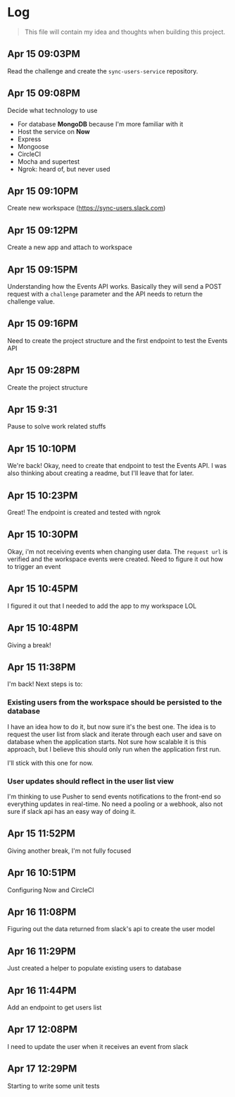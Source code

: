 # Log

> This file will contain my idea and thoughts when building this project.

## Apr 15 09:03PM

Read the challenge and create the `sync-users-service` repository.

## Apr 15 09:08PM

Decide what technology to use

- For database **MongoDB** because I'm more familiar with it
- Host the service on **Now**
- Express
- Mongoose
- CircleCI
- Mocha and supertest
- Ngrok: heard of, but never used

## Apr 15 09:10PM

Create new workspace (https://sync-users.slack.com)

## Apr 15 09:12PM

Create a new app and attach to workspace

## Apr 15 09:15PM

Understanding how the Events API works. Basically they will send a POST request with a `challenge` parameter and the API needs to return the challenge value.

## Apr 15 09:16PM

Need to create the project structure and the first endpoint to test the Events API

## Apr 15 09:28PM

Create the project structure

## Apr 15 9:31

Pause to solve work related stuffs

## Apr 15 10:10PM

We're back! Okay, need to create that endpoint to test the Events API. I was also thinking about creating a readme, but I'll leave that for later.

## Apr 15 10:23PM

Great! The endpoint is created and tested with ngrok

## Apr 15 10:30PM

Okay, i'm not receiving events when changing user data. The `request url` is verified and the workspace events were created. Need to figure it out how to trigger an event

## Apr 15 10:45PM

I figured it out that I needed to add the app to my workspace LOL

## Apr 15 10:48PM

Giving a break!

## Apr 15 11:38PM

I'm back! Next steps is to:

### Existing users from the workspace should be persisted to the database

I have an idea how to do it, but now sure it's the best one. The idea is to request the user list from slack and iterate through each user and save on database when the application starts. Not sure how scalable it is this approach, but I believe this should only run when the application first run.

I'll stick with this one for now.

### User updates should reflect in the user list view

I'm thinking to use Pusher to send events notifications to the front-end so everything updates in real-time. No need a pooling or a webhook, also not sure if slack api has an easy way of doing it.

## Apr 15 11:52PM

Giving another break, I'm not fully focused

## Apr 16 10:51PM

Configuring Now and CircleCI

## Apr 16 11:08PM

Figuring out the data returned from slack's api to create the user model

## Apr 16 11:29PM

Just created a helper to populate existing users to database

## Apr 16 11:44PM

Add an endpoint to get users list

## Apr 17 12:08PM

I need to update the user when it receives an event from slack

## Apr 17 12:29PM

Starting to write some unit tests
